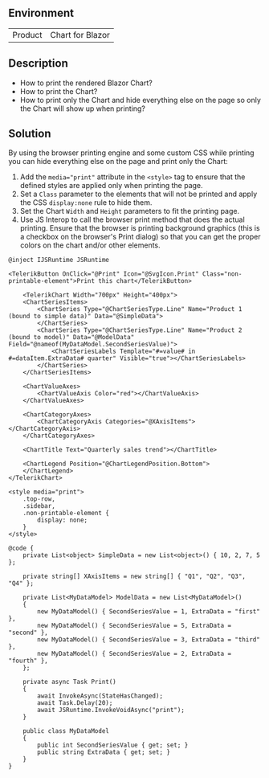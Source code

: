 
## Environment

<table>
<tbody>
<tr>
<td>Product</td>
<td>Chart for Blazor</td>
</tr>
</tbody>
</table>

## Description

* How to print the rendered Blazor Chart?
* How to print the Chart?
* How to print only the Chart and hide everything else on the page so only the Chart will show up when printing?

## Solution

By using the browser printing engine and some custom CSS while printing you can hide everything else on the page and print only the Chart:

1. Add the `media="print"` attribute in the `<style>` tag to ensure that the defined styles are applied only when printing the page.
1. Set a `Class` parameter to the elements that will not be printed and apply the CSS `display:none` rule to hide them.
1. Set the Chart `Width` and `Height` parameters to fit the printing page.
1. Use JS Interop to call the browser print method that does the actual printing. Ensure that the browser is printing background graphics (this is a checkbox on the browser's Print dialog) so that you can get the proper colors on the chart and/or other elements.

````RAZOR
@inject IJSRuntime JSRuntime

<TelerikButton OnClick="@Print" Icon="@SvgIcon.Print" Class="non-printable-element">Print this chart</TelerikButton>

    <TelerikChart Width="700px" Height="400px">
    <ChartSeriesItems>
        <ChartSeries Type="@ChartSeriesType.Line" Name="Product 1 (bound to simple data)" Data="@SimpleData">
        </ChartSeries>
        <ChartSeries Type="@ChartSeriesType.Line" Name="Product 2 (bound to model)" Data="@ModelData" Field="@nameof(MyDataModel.SecondSeriesValue)">
            <ChartSeriesLabels Template="#=value# in #=dataItem.ExtraData# quarter" Visible="true"></ChartSeriesLabels>
        </ChartSeries>
    </ChartSeriesItems>

    <ChartValueAxes>
        <ChartValueAxis Color="red"></ChartValueAxis>
    </ChartValueAxes>

    <ChartCategoryAxes>
        <ChartCategoryAxis Categories="@XAxisItems"></ChartCategoryAxis>
    </ChartCategoryAxes>

    <ChartTitle Text="Quarterly sales trend"></ChartTitle>

    <ChartLegend Position="@ChartLegendPosition.Bottom">
    </ChartLegend>
</TelerikChart>

<style media="print">
    .top-row,
    .sidebar,
    .non-printable-element {
        display: none;
    }
</style>

@code {
    private List<object> SimpleData = new List<object>() { 10, 2, 7, 5 };

    private string[] XAxisItems = new string[] { "Q1", "Q2", "Q3", "Q4" };

    private List<MyDataModel> ModelData = new List<MyDataModel>()
    {
        new MyDataModel() { SecondSeriesValue = 1, ExtraData = "first" },
        new MyDataModel() { SecondSeriesValue = 5, ExtraData = "second" },
        new MyDataModel() { SecondSeriesValue = 3, ExtraData = "third" },
        new MyDataModel() { SecondSeriesValue = 2, ExtraData = "fourth" },
    };

    private async Task Print()
    {
        await InvokeAsync(StateHasChanged);
        await Task.Delay(20);
        await JSRuntime.InvokeVoidAsync("print");
    }

    public class MyDataModel
    {
        public int SecondSeriesValue { get; set; }
        public string ExtraData { get; set; }
    }
}
````